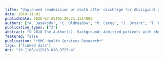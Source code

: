 ```yaml
---
title: "Unplanned readmission or death after discharge for Aboriginal and non-Aboriginal people with chronic disease in NSW Australia: A retrospective cohort study"
date: 2018-11-01
publishDate: 2020-07-25T05:29:21.131400Z
authors: ["A. Jayakody", "C. Oldmeadow", "M. Carey", "J. Bryant", "T. Evans", "S. Ella", "J. Attia", "R. Sanson-Fisher"]
publication_types: ["2"]
abstract: "© 2018 The Author(s). Background: Admitted patients with chronic disease are at high risk of an unplanned hospital readmission, however, little research has examined unplanned readmission among Aboriginal people in Australia. This study aimed to examine whether rates of unplanned 28 day hospital readmission, or death, significantly differ between Aboriginal and non-Aboriginal patients in New South Wales, Australia, over a nine-year period. Methods: A retrospective cohort analysis of a sample of de-identified linked hospital administrative data was conducted. Eligible patients were: 1) aged ≥18 years old, 2) admitted to an acute facility in a NSW public hospital between 30th June 2005 and 1st July 2014, and 3) admitted with either cardiovascular disease, chronic respiratory disease, diabetes or renal disease. The primary composite outcome was unplanned readmission or death within 28 days of discharge. Generalized linear models and a test for trend were used to assess rates of unplanned readmission or death over time in Aboriginal and non-Aboriginal patients with chronic disease, accounting for sociodemographic variables. Results: The final study cohort included 122,145 separations corresponding to 48,252 patients (Aboriginal = 57.2%, n = 27,601; non-Aboriginal = 42.8%, n = 20,651). 13.9% (n = 16,999) of all separations experienced an unplanned readmission or death within 28 days of discharge. Death within 28 days of discharge alone accounted for only a small number of separations (1.4%; n = 1767). Over the nine-year period, Aboriginal separations had a significantly higher relative risk of an unplanned readmission or death (Relative risk = 1.34 (1.29, 1.40); p-value textless 0.0001) compared with non-Aboriginal separations once adjusted for sociodemographic, disease variables and restricted to textless 75 years of age. A test for trend, including an interaction between year and Aboriginal status, showed there was no statistically significant change in proportions over the nine-year period for Aboriginal and non-Aboriginal separations (p-value for trend = 0.176). Conclusion: Aboriginal people with chronic disease had a significantly higher risk of unplanned readmission or death 28 days post discharge from hospital compared with non-Aboriginal people, and there has been no significant change over the nine year period. It is critical that effective interventions to reduce unplanned readmissions for Aboriginal people are identified."
featured: false
publication: "*BMC Health Services Research*"
tags: ["linked data"]
doi: "10.1186/s12913-018-3723-4"
---
```


